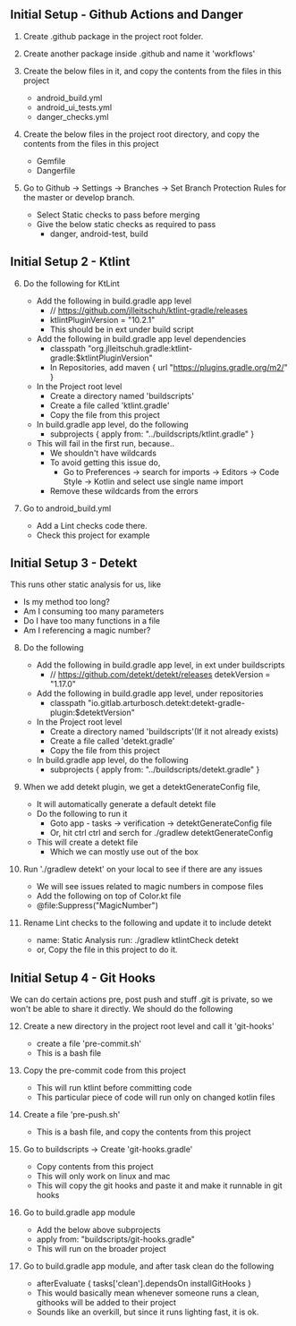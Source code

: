 ## Initial Setup - Github Actions and Danger

1. Create .github package in the project root folder.

2. Create another package inside .github and name it 'workflows'

3. Create the below files in it, and copy the contents from the files in this project
    - android_build.yml
    - android_ui_tests.yml
    - danger_checks.yml

4. Create the below files in the project root directory, and copy the contents from the files in this project
    - Gemfile
    - Dangerfile

5. Go to Github -> Settings -> Branches -> Set Branch Protection Rules for the master or develop branch.
    - Select Static checks to pass before merging
    - Give the below static checks as required to pass
        - danger, android-test, build

## Initial Setup 2 - Ktlint

6. Do the following for KtLint
    - Add the following in build.gradle app level
        - // https://github.com/jlleitschuh/ktlint-gradle/releases
        - ktlintPluginVersion = "10.2.1"
        - This should be in ext under build script
    - Add the following in build.gradle app level dependencies
        - classpath "org.jlleitschuh.gradle:ktlint-gradle:$ktlintPluginVersion"
        - In Repositories, add
          maven {
          url "https://plugins.gradle.org/m2/"
          }
    - In the Project root level
        - Create a directory named 'buildscripts'
        - Create a file called 'ktlint.gradle'
        - Copy the file from this project
    - In build.gradle app level, do the following
        - subprojects {
          apply from: "../buildscripts/ktlint.gradle"
          }
    - This will fail in the first run, because..
        - We shouldn't have wildcards
        - To avoid getting this issue do,
            - Go to Preferences -> search for imports -> Editors -> Code Style -> Kotlin and select use single name import
        - Remove these wildcards from the errors

7. Go to android_build.yml
    - Add a Lint checks code there.
    - Check this project for example

## Initial Setup 3 - Detekt
This runs other static analysis for us, like
- Is my method too long?
- Am I consuming too many parameters
- Do I have too many functions in a file
- Am I referencing a magic number?

8. Do the following
    - Add the following in build.gradle app level, in ext under buildscripts
        - // https://github.com/detekt/detekt/releases
          detekVersion = "1.17.0"
    - Add the following in build.gradle app level, under repositories
        - classpath "io.gitlab.arturbosch.detekt:detekt-gradle-plugin:$detektVersion"
    - In the Project root level
        - Create a directory named 'buildscripts'(If it not already exists)
        - Create a file called 'detekt.gradle'
        - Copy the file from this project
    - In build.gradle app level, do the following
        - subprojects {
          apply from: "../buildscripts/detekt.gradle"
          }

9. When we add detekt plugin, we get a detektGenerateConfig file,
    - It will automatically generate a default detekt file
    - Do the following to run it
        - Goto app - tasks -> verification -> detektGenerateConfig file
        - Or, hit ctrl ctrl and serch for ./gradlew detektGenerateConfig
    - This will create a detekt file
        - Which we can mostly use out of the box

10. Run './gradlew detekt' on your local to see if there are any issues
    - We will see issues related to magic numbers in compose files
    - Add the following on top of Color.kt file
    - @file:Suppress("MagicNumber")

11. Rename Lint checks to the following and update it to include detekt
    - name: Static Analysis
      run: ./gradlew ktlintCheck detekt
    - or, Copy the file in this project to do it.

## Initial Setup 4 - Git Hooks
We can do certain actions pre, post push and stuff
.git is private, so we won't be able to share it directly. We should do the following

12. Create a new directory in the project root level and call it 'git-hooks'
    - create a file 'pre-commit.sh'
    - This is a bash file

13. Copy the pre-commit code from this project
    - This will run ktlint before committing code
    - This particular piece of code will run only on changed kotlin files
    
14. Create a file 'pre-push.sh'
    - This is a bash file, and copy the contents from this project
    
15. Go to buildscripts -> Create 'git-hooks.gradle'
    - Copy contents from this project
    - This will only work on linux and mac
    - This will copy the git hooks and paste it and make it runnable in git hooks
    
16. Go to build.gradle app module
    - Add the below above subprojects
    - apply from: "buildscripts/git-hooks.gradle"
    - This will run on the broader project
    
17. Go to build.gradle app module, and after task clean do the following
    - afterEvaluate {
      tasks['clean'].dependsOn installGitHooks
      }
    - This would basically mean whenever someone runs a clean, githooks will be added to their project
    - Sounds like an overkill, but since it runs lighting fast, it is ok.
        
        

    
   